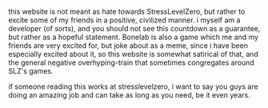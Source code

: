 this website is not meant as hate towards StressLevelZero, but rather to excite some of my friends in a positive, civilized manner.
i myself am a developer (of sorts), and you should not see this countdown as a guarantee, but rather as a hopeful statement.
Bonelab is also a game which me and my friends are very excited for, but joke about as a meme, since i have been especially excited about it,
so this website is somewhat satirical of that, and the general negative overhyping-train that sometimes congregates around SLZ's games.

if someone reading this works at stresslevelzero, i want to say you guys are doing an amazing job and can take as long as you need, be it even years.
